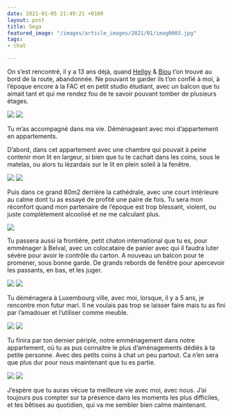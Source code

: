 ```yaml
---
date: 2021-01-05 21:49:21 +0100
layout: post
title: Sega
featured_image: "/images/article_images/2021/01/imag0003.jpg"
tags:
- chat

---
```

On s’est rencontré, il y a 13 ans déjà, quand [Hellgy](http://twitter.com/hellgy) & [Biou](https://twitter.com/biou) t’on trouvé au bord de la route, abandonnée. Ne pouvant te garder ils t’on confié à moi, à l’époque encore à la FAC et en petit studio étudiant, avec un balcon que tu aimait tant et qui me rendez fou de te savoir pouvant tomber de plusieurs étages.

<div class="gallery" data-columns="2">
<img src="/images/article_images/2021/01/photo-84.jpg">
<img src="/images/article_images/2021/01/dsc00183.jpg">
</div>

Tu m’as accompagné dans ma vie. Déménageant avec moi d’appartement en appartements.

D’abord, dans cet appartement avec une chambre qui pouvait à peine contenir mon lit en largeur, si bien que tu te cachait dans les coins, sous le matelas, ou alors tu lézardais sur le lit en plein soleil à la fenêtre.

<div class="gallery" data-columns="2">
<img src="/images/article_images/2021/01/chaton-curieux-ce-matin.jpg">
<img src="/images/article_images/2021/01/untitled.jpg">
</div>

Puis dans ce grand 80m2 derrière la cathédrale, avec une court intérieure au calme dont tu as essayé de profité une paire de fois. Tu sera mon réconfort quand mon partenaire de l’époque est trop blessant, violent, ou juste complètement alcoolisé et ne me calculant plus.

![](/images/article_images/2021/01/d4ce5f03-5f63-4de1-a157-3e8a1d5aabfd.jpg)

Tu passera aussi la frontière, petit chaton international que tu es, pour emménager à Belval, avec un colocataire de panier avec qui il faudra luter sévère pour avoir le contrôle du carton. A nouveau un balcon pour te promener, sous bonne garde. De grands rebords de fenêtre pour apercevoir les passants, en bas, et les juger.

<div class="gallery" data-columns="2">
<img src="/images/article_images/2021/01/img_20180831_001530.jpg">
<img src="/images/article_images/2021/01/effects.jpg">
</div>

Tu déménagera à Luxembourg ville, avec moi, lorsque, il y a 5 ans, je rencontre mon futur mari. Il ne voulais pas trop se laisser faire mais tu as fini par l’amadouer et l’utiliser comme meuble.

<div class="gallery" data-columns="2">
<img src="/images/article_images/2021/01/img_20200603_190423.jpg">
<img src="/images/article_images/2021/01/img_20200430_212903.jpg">
</div>

Tu finira par ton dernier périple, notre emménagement dans notre appartement, où tu as pus connaitre le plus d’aménagements dédiés à ta petite personne. Avec des petits coins à chat un peu partout. Ca n’en sera que plus dur pour nous maintenant que tu es partie.

<div class="gallery" data-columns="2">
<img src="/images/article_images/2021/01/img_20190603_145046.jpg">
<img src="/images/article_images/2021/01/pxl_20201126_222410574.jpg">
</div>

J’espère que tu auras vécue ta meilleure vie avec moi, avec nous. J’ai toujours pus compter sur ta présence dans les moments les plus difficiles, et tes bêtises au quotidien, qui va me sembler bien calme maintenant.